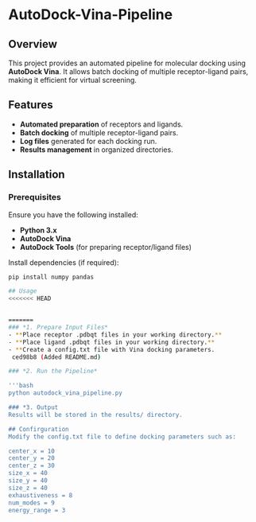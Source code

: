 # AutoDock-Vina-Pipeline

## Overview
This project provides an automated pipeline for molecular docking using **AutoDock Vina**. It allows batch docking of multiple receptor-ligand pairs, making it efficient for virtual screening.

## Features
- **Automated preparation** of receptors and ligands.
- **Batch docking** of multiple receptor-ligand pairs.
- **Log files** generated for each docking run.
- **Results management** in organized directories.

## Installation
### **Prerequisites**
Ensure you have the following installed:
- **Python 3.x**
- **AutoDock Vina**
- **AutoDock Tools** (for preparing receptor/ligand files)

Install dependencies (if required):
```bash
pip install numpy pandas

## Usage
<<<<<<< HEAD


=======
### *1. Prepare Input Files*
- **Place receptor .pdbqt files in your working directory.**
- **Place ligand .pdbqt files in your working directory.**
- **Create a config.txt file with Vina docking parameters.
 ced98b8 (Added README.md)

### *2. Run the Pipeline*

'''bash
python autodock_vina_pipeline.py

### *3. Output
Results will be stored in the results/ directory.

## Confirguration
Modify the config.txt file to define docking parameters such as:

center_x = 10
center_y = 20
center_z = 30
size_x = 40
size_y = 40
size_z = 40
exhaustiveness = 8
num_modes = 9
energy_range = 3
